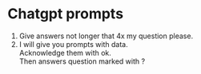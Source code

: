 # Chatgpt prompts

1. Give answers not longer that 4x my question please.
2. I will give you prompts with data.  
   Acknowledge them with ok.  
   Then answers question marked with ?
